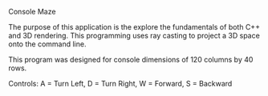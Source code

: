 Console Maze

The purpose of this application is the explore the fundamentals of both C++ and 3D rendering. This programming uses ray casting to project a 3D space onto the command line.

This program was designed for console dimensions of 120 columns by 40 rows.

Controls: A = Turn Left, D = Turn Right, W = Forward, S = Backward
